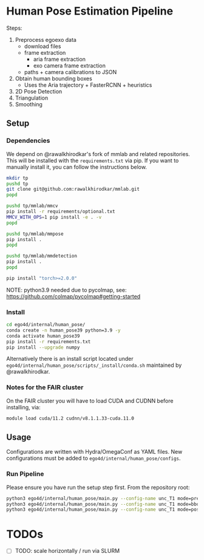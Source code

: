 # Human Pose Estimation Pipeline

Steps:
1. Preprocess egoexo data
    - download files
    - frame extraction
        - aria frame extraction
        - exo camera frame extraction
    - paths + camera calibrations to JSON
2. Obtain human bounding boxes 
    - Uses the Aria trajectory + FasterRCNN + heuristics
3. 2D Pose Detection
4. Triangulation
5. Smoothing

## Setup

### Dependencies

We depend on @rawalkhirodkar's fork of mmlab and related repositories. This
will be installed with the `requirements.txt` via pip. If you want to manually
install it, you can follow the instructions below.

```bash
mkdir tp
pushd tp
git clone git@github.com:rawalkhirodkar/mmlab.git
popd

pushd tp/mmlab/mmcv
pip install -r requirements/optional.txt
MMCV_WITH_OPS=1 pip install -e . -v
popd

pushd tp/mmlab/mmpose
pip install .
popd

pushd tp/mmlab/mmdetection
pip install .
popd

pip install "torch>=2.0.0"
```
NOTE: python3.9 needed due to pycolmap, see: https://github.com/colmap/pycolmap#getting-started

### Install

```bash
cd ego4d/internal/human_pose/
conda create -n human_pose39 python=3.9 -y
conda activate human_pose39
pip install -r requirements.txt
pip install --upgrade numpy
```

Alternatively there is an install script located under
`ego4d/internal/human_pose/scripts/_install/conda.sh` maintained by
@rawalkhirodkar.

### Notes for the FAIR cluster
On the FAIR cluster you will have to load CUDA and CUDNN before installing, via:

```bash
module load cuda/11.2 cudnn/v8.1.1.33-cuda.11.0
```

## Usage

Configurations are written with Hydra/OmegaConf as YAML files. New
configurations must be added to `ego4d/internal/human_pose/configs`.

### Run Pipeline

Please ensure you have run the setup step first. From the repository root:

```bash
python3 ego4d/internal/human_pose/main.py --config-name unc_T1 mode=preprocess repo_root_dir=$PWD
python3 ego4d/internal/human_pose/main.py --config-name unc_T1 mode=bbox repo_root_dir=$PWD
python3 ego4d/internal/human_pose/main.py --config-name unc_T1 mode=pose2d repo_root_dir=$PWD
```

# TODOs
- [ ] TODO: scale horizontally / run via SLURM
